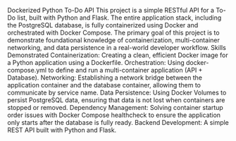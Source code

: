 Dockerized Python To-Do API
This project is a simple RESTful API for a To-Do list, built with Python and Flask. The entire application stack, including the PostgreSQL database, is fully containerized using Docker and orchestrated with Docker Compose.
The primary goal of this project is to demonstrate foundational knowledge of containerization, multi-container networking, and data persistence in a real-world developer workflow.
Skills Demonstrated
Containerization: Creating a clean, efficient Docker image for a Python application using a Dockerfile.
Orchestration: Using docker-compose.yml to define and run a multi-container application (API + Database).
Networking: Establishing a network bridge between the application container and the database container, allowing them to communicate by service name.
Data Persistence: Using Docker Volumes to persist PostgreSQL data, ensuring that data is not lost when containers are stopped or removed.
Dependency Management: Solving container startup order issues with Docker Compose healthcheck to ensure the application only starts after the database is fully ready.
Backend Development: A simple REST API built with Python and Flask.

